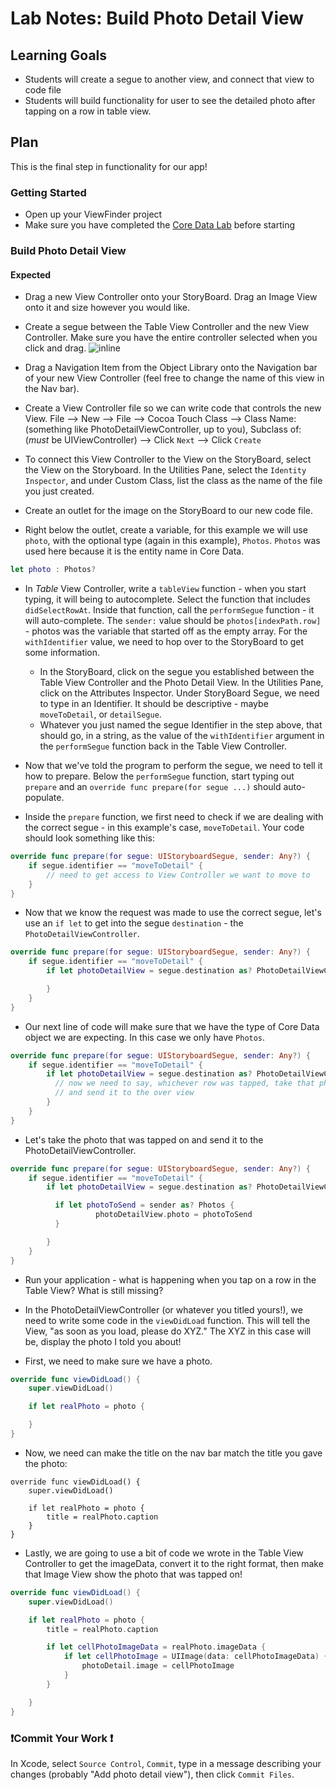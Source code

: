 # Lab Notes: Build Photo Detail View

## Learning Goals

* Students will create a segue to another view, and connect that view to code file
* Students will build functionality for user to see the detailed photo after tapping on a row in table view.

## Plan

This is the final step in functionality for our app!


### Getting Started

* Open up your ViewFinder project
* Make sure you have completed the [Core Data Lab](https://github.com/turingschool-projects/kwk-level3-swift/blob/master/sessions/core_data_lab.markdown) before starting


### Build Photo Detail View

#### Expected

* Drag a new View Controller onto your StoryBoard. Drag an Image View onto it and size however you would like.

* Create a segue between the Table View Controller and the new View Controller. Make sure you have the entire controller selected when you click and drag.
![inline](slide_images/new_segue.png)

 * Drag a Navigation Item from the Object Library onto the Navigation bar of your new View Controller (feel free to change the name of this view in the Nav bar).

* Create a View Controller file so we can write code that controls the new View. File --> New --> File --> Cocoa Touch Class --> Class Name: (something like PhotoDetailViewController, up to you), Subclass of: (_must_ be UIViewController) --> Click `Next` --> Click `Create`

* To connect this View Controller to the View on the StoryBoard, select the View on the Storyboard. In the Utilities Pane, select the `Identity Inspector`, and under Custom Class, list the class as the name of the file you just created.

* Create an outlet for the image on the StoryBoard to our new code file.

* Right below the outlet, create a variable, for this example we will use `photo`, with the optional type (again in this example), `Photos`. `Photos` was used here because it is the entity name in Core Data.

```swift
let photo : Photos?
```

* In _Table_ View Controller, write a `tableView` function - when you start typing, it will being to autocomplete. Select the function that includes `didSelectRowAt`. Inside that function, call the `performSegue` function - it will auto-complete. The `sender:` value should be `photos[indexPath.row]` - photos was the variable that started off as the empty array. For the `withIdentifier` value, we need to hop over to the StoryBoard to get some information.
  - In the StoryBoard, click on the segue you established between the Table View Controller and the Photo Detail View. In the Utilities Pane, click on the Attributes Inspector. Under StoryBoard Segue, we need to type in an Identifier. It should be descriptive - maybe `moveToDetail`, or `detailSegue`.
  - Whatever you just named the segue Identifier in the step above, that should go, in a string, as the value of the `withIdentifier` argument in the `performSegue` function back in the Table View Controller.

* Now that we've told the program to perform the segue, we need to tell it how to prepare. Below the `performSegue` function, start typing out `prepare` and an `override func prepare(for segue ...)` should auto-populate.

* Inside the `prepare` function, we first need to check if we are dealing with the correct segue - in this example's case, `moveToDetail`. Your code should look something like this:

```swift
override func prepare(for segue: UIStoryboardSegue, sender: Any?) {
    if segue.identifier == "moveToDetail" {
        // need to get access to View Controller we want to move to
    }
}
```

* Now that we know the request was made to use the correct segue, let's use an `if let` to get into the segue `destination` - the `PhotoDetailViewController`.

```swift
override func prepare(for segue: UIStoryboardSegue, sender: Any?) {
    if segue.identifier == "moveToDetail" {
        if let photoDetailView = segue.destination as? PhotoDetailViewController {

        }
    }
}
```

* Our next line of code will make sure that we have the type of Core Data object we are expecting. In this case we only have `Photos`.

```swift
override func prepare(for segue: UIStoryboardSegue, sender: Any?) {
    if segue.identifier == "moveToDetail" {
        if let photoDetailView = segue.destination as? PhotoDetailViewController {
          // now we need to say, whichever row was tapped, take that photo
          // and send it to the over view
        }
    }
}
```

* Let's take the photo that was tapped on and send it to the PhotoDetailViewController.

```swift
override func prepare(for segue: UIStoryboardSegue, sender: Any?) {
    if segue.identifier == "moveToDetail" {
        if let photoDetailView = segue.destination as? PhotoDetailViewController {

          if let photoToSend = sender as? Photos {
                   photoDetailView.photo = photoToSend
          }

        }
    }
}
```

* Run your application - what is happening when you tap on a row in the Table View? What is still missing?

* In the PhotoDetailViewController (or whatever you titled yours!), we need to write some code in the `viewDidLoad` function. This will tell the View, "as soon as you load, please do XYZ." The XYZ in this case will be, display the photo I told you about!

* First, we need to make sure we have a photo.

```swift
override func viewDidLoad() {
    super.viewDidLoad()

    if let realPhoto = photo {

    }
}
```

* Now, we need can make the title on the nav bar match the title you gave the photo:

```swift4
override func viewDidLoad() {
    super.viewDidLoad()

    if let realPhoto = photo {
        title = realPhoto.caption
    }
}
```

* Lastly, we are going to use a bit of code we wrote in the Table View Controller to get the imageData, convert it to the right format, then make that Image View show the photo that was tapped on!

```swift
override func viewDidLoad() {
    super.viewDidLoad()

    if let realPhoto = photo {
        title = realPhoto.caption

        if let cellPhotoImageData = realPhoto.imageData {
            if let cellPhotoImage = UIImage(data: cellPhotoImageData) {
                photoDetail.image = cellPhotoImage
            }
        }

    }
}
```

### ❗️Commit Your Work ❗️

In Xcode, select `Source Control`, `Commit`, type in a message describing your changes (probably "Add photo detail view"), then click `Commit Files`.

